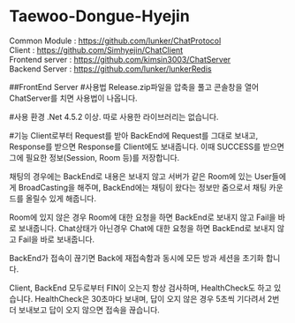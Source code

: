 # Taewoo-Dongue-Hyejin

Common Module : https://github.com/lunker/ChatProtocol  
Client : https://github.com/Simhyejin/ChatClient  
Frontend server : https://github.com/kimsin3003/ChatServer  
Backend Server : https://github.com/lunker/lunkerRedis


##FrontEnd Server
#사용법
Release.zip파일을 압축을 풀고 콘솔창을 열어 ChatServer를 치면 사용법이 나옵니다.

#사용 환경
.Net 4.5.2 이상.
따로 사용한 라이브러리는 없습니다.

#기능
Client로부터 Request를 받아 BackEnd에 Request를 그대로 보내고, Response를 받으면 Response를 Client에도 보내줍니다. 
이때 SUCCESS를 받으면 그에 필요한 정보(Session, Room 등)를 저장합니다.

채팅의 경우에는 BackEnd로 내용은 보내지 않고 서버가 같은 Room에 있는 User들에게 BroadCasting을 해주며, BackEnd에는 채팅이 왔다는 정보만 줌으로서 채팅 카운드를 올릴수 있게 해줍니다.

Room에 있지 않은 경우 Room에 대한 요청을 하면 BackEnd로 보내지 않고 Fail을 바로 보내줍니다.
Chat상태가 아닌경우 Chat에 대한 요청을 하면 BackEnd로 보내지 않고 Fail을 바로 보내줍니다.

BackEnd가 접속이 끊기면 Back에 재접속함과 동시에 모든 방과 세션을 초기화 합니다.

Client, BackEnd 모두로부터 FIN이 오는지 항상 검사하며, HealthCheck도 하고 있습니다.
HealthCheck은 30초마다 보내며, 답이 오지 않은 경우 5초씩 기다려서 2번 더 보내보고 답이 오지 않으면 접속을 끊습니다. 




